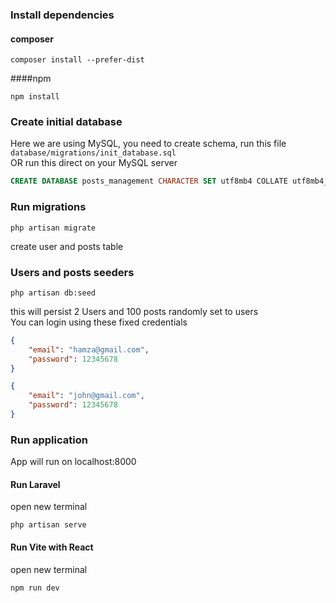 ### Install dependencies
#### composer
```shell
composer install --prefer-dist
```

####npm
```shell
npm install
```

### Create initial database
Here we are using MySQL, you need to create schema, run this file
`database/migrations/init_database.sql`
<br>
OR run this direct on your MySQL server
```sql
CREATE DATABASE posts_management CHARACTER SET utf8mb4 COLLATE utf8mb4_unicode_ci;
```

### Run migrations
```shell
php artisan migrate
```
create user and posts table

### Users and posts seeders
```shell
php artisan db:seed
```
this will persist 2 Users and 100 posts randomly set to users <br>
You can login using these fixed credentials
```json
{
    "email": "hamza@gmail.com",
    "password": 12345678
}
```

```json
{
    "email": "john@gmail.com",
    "password": 12345678
}
```

### Run application
App will run on localhost:8000
#### Run Laravel
open new terminal
```shell
php artisan serve
```

#### Run Vite with React
open new terminal
```shell
npm run dev
```

